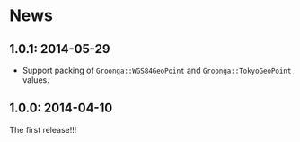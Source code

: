 # News

## 1.0.1: 2014-05-29

 * Support packing of `Groonga::WGS84GeoPoint` and `Groonga::TokyoGeoPoint` values.

## 1.0.0: 2014-04-10

The first release!!!

